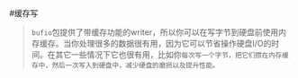 #缓存写

> `bufio`包提供了带缓存功能的writer，所以你可以在写字节到硬盘前使用内存缓存。当你处理很多的数据很有用，因为它可以节省操作硬盘I/O的时间。在其它一些情况下它也很有用，比如你`每次写一个字节，把它们攒在内存缓存中，然后一次写入到硬盘中，减少硬盘的磨损以及提升性能。`




